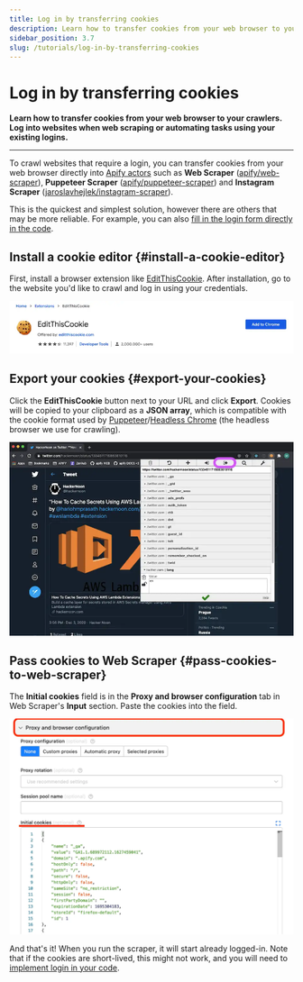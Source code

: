 ```yaml
---
title: Log in by transferring cookies
description: Learn how to transfer cookies from your web browser to your crawlers. Log into websites when web scraping or automating tasks using your existing logins.
sidebar_position: 3.7
slug: /tutorials/log-in-by-transferring-cookies
---
```


# Log in by transferring cookies

**Learn how to transfer cookies from your web browser to your crawlers. Log into websites when web scraping or automating tasks using your existing logins.**

---

To crawl websites that require a login, you can transfer cookies from your web browser directly into [Apify actors](../actors/index.md) such as **Web Scraper** ([apify/web-scraper](https://apify.com/apify/web-scraper)), **Puppeteer Scraper** ([apify/puppeteer-scraper](https://apify.com/apify/puppeteer-scraper)) and **Instagram Scraper** ([jaroslavhejlek/instagram-scraper](https://apify.com/jaroslavhejlek/instagram-scraper)).

This is the quickest and simplest solution, however there are others that may be more reliable. For example, you can also [fill in the login form directly in the code](./log_into_a_website_using_puppeteer.md).

## Install a cookie editor {#install-a-cookie-editor}

First, install a browser extension like [EditThisCookie](https://chrome.google.com/webstore/detail/editthiscookie/fngmhnnpilhplaeedifhccceomclgfbg). After installation, go to the website you'd like to crawl and log in using your credentials.

![Inspect Facebook login with DevTools](./images/edit-this-cookie.webp)

## Export your cookies {#export-your-cookies}

Click the **EditThisCookie** button next to your URL and click **Export**. Cookies will be copied to your clipboard as a **JSON array**, which is compatible with the cookie format used by [Puppeteer](https://pptr.dev)/[Headless Chrome](https://developers.google.com/web/updates/2017/04/headless-chrome) (the headless browser we use for crawling).

![Export your cookies](./images/open-edit-this-cookie.webp)

## Pass cookies to Web Scraper {#pass-cookies-to-web-scraper}

The **Initial cookies** field is in the **Proxy and browser configuration** tab in Web Scraper's **Input** section. Paste the cookies into the field.

![Web scraper input tab](./images/web-scraper-input.webp)

And that's it! When you run the scraper, it will start already logged-in. Note that if the cookies are short-lived, this might not work, and you will need to [implement login in your code](./log_into_a_website_using_puppeteer.md).
